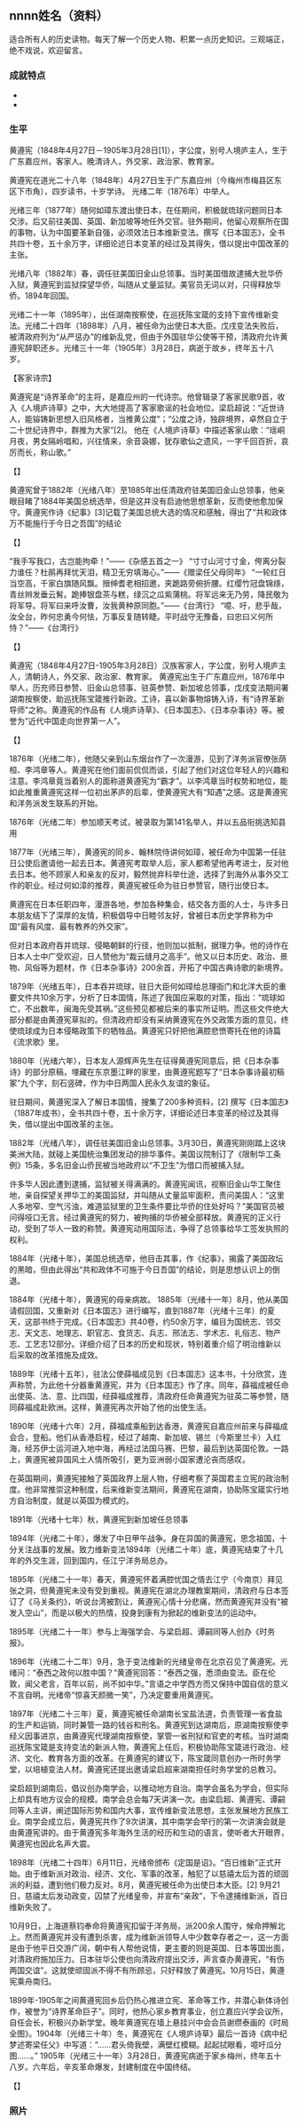 ## nnnn姓名（资料）

适合所有人的历史读物。每天了解一个历史人物、积累一点历史知识。三观端正，绝不戏说，欢迎留言。  

### 成就特点

- ​
- ​


### 生平

黄遵宪（1848年4月27日－1905年3月28日[1]），字公度，别号人境庐主人，生于广东嘉应州，客家人。晚清诗人，外交家、政治家、教育家。



黄遵宪在道光二十八年（1848年）4月27日生于广东嘉应州（今梅州市梅县区东区下市角），四岁读书，十岁学诗。
光绪二年（1876年）中举人。



光绪三年（1877年）随何如璋东渡出使日本，在任期间，积极就琉球问题同日本交涉。后又前往美国、英国、新加坡等地任外交官。驻外期间，他留心观察所在国的事物，认为中国要革新自强，必须效法日本维新变法。撰写《日本国志》，全书共四十卷，五十余万字，详细论述日本变革的经过及其得失，借以提出中国改革的主张。

光绪八年（1882年）春，调任驻美国旧金山总领事。当时美国借故逮捕大批华侨入狱，黄遵宪到监狱探望华侨，叫随从丈量监狱。美官员无词以对，只得释放华侨。1894年回国。

光绪二十一年（1895年），出任湖南按察使，在巡抚陈宝箴的支持下宣传维新变法。光绪二十四年（1898年）八月，被任命为出使日本大臣。戊戌变法失败后，被清政府列为“从严惩办”的维新乱党，但由于外国驻华公使等干预，清政府允许黄遵宪辞职还乡。光绪三十一年（1905年）3月28日，病逝于故乡，终年五十八岁。

【客家诗宗】

黄遵宪是“诗界革命”的主将，是嘉应州的一代诗宗。他曾辑录了客家民歌9首，收入《人境庐诗草》之中，大大地提高了客家歌谣的社会地位。梁启超说：“近世诗人，能镕铸新思想入旧风格者，当推黄公度”；“公度之诗，独辟境界，卓然自立于二十世纪诗界中，群推为大家”[2]。
他在《人境庐诗草》中描述客家山歌：“瑶峒月夜，男女隔岭唱和，兴往情来，余音袅娜，犹存歌仙之遗风，一字千回百折，哀厉而长，称山歌。”

【】

黄遵宪曾于1882年（光绪八年）至1885年出任清政府驻美国旧金山总领事，他亲眼目睹了1884年美国总统选举，但是这并没有启迪他思想革新，反而使他愈加保守。黄遵宪作诗《纪事》[3]记载了美国总统大选的情况和感触，得出了“共和政体万不能施行于今日之吾国”的结论

【】

“我手写我口，古岂能拘牵！”——《杂感五首之一》
“寸寸山河寸寸金，侉离分裂力谁任？杜鹃再拜忧天泪，精卫无穷填海心。”——《赠梁任父母同年》
“一轮红日当空高，千家白旗随风飘。搢绅耆老相招邀，夹跪路旁俯折腰。红缨竹冠盘锦绦，青丝辫发垂云髾。跪捧银盘茶与糕，绿沉之瓜紫蒲桃。将军远来无乃劳，降民敬为将军导。将军曰来呼汝曹，汝我黄种原同胞。”——《台湾行》
“噫、吁，悲乎哉，汝全台，昨何忠勇今何怯，万事反复随转睫。平时战守无豫备，曰忠曰义何所恃？”——《台湾行》

【】

黄遵宪（1848年4月27日-1905年3月28日）汉族客家人，字公度，别号人境庐主人，清朝诗人，外交家、政治家、教育家。
黄遵宪出生于广东嘉应州，1876年中举人，历充师日参赞、旧金山总领事、驻英参赞、新加坡总领事，戊戌变法期间署湖南按察使，助巡抚陈宝箴推行新政。工诗，喜以新事物熔铸入诗，有“诗界革新导师”之称。黄遵宪的作品有《人境庐诗草》、《日本国志》、《日本杂事诗》等。被誉为“近代中国走向世界第一人”。

【】

1876年（光绪二年），他随父亲到山东烟台作了一次漫游，见到了洋务派官僚张荫桓、李鸿章等人。黄遵宪在他们面前侃侃而谈，引起了他们对这位年轻人的兴趣和注意。李鸿章竟当着别人的面称道黄遵宪为“霸才”。以李鸿章当时权势和地位，能如此推重黄遵宪这样一位初出茅庐的后辈，使黄遵宪大有“知遇”之感。这是黄遵宪和洋务派发生联系的开始。

1876年（光绪二年）参加顺天考试，被录取为第141名举人，并以五品衔挑选知县用

1877年（光绪三年），黄遵宪的同乡、翰林院侍讲何如璋，被任命为中国第一任驻日公使后邀请他一起去日本。黄遵宪考取举人后，家人都希望他再考进士，反对他去日本。他不顾家人和亲友的反对，毅然抛弃科举仕途，选择了到海外从事外交工作的职业。经过何如漳的推荐，黄遵宪被任命为驻日参赞官，随行出使日本。

黄遵宪在日本任职四年，漫游各地，参加各种集会，结交各方面的人士，与许多日本朋友结下了深厚的友情，积极倡导中日睦邻友好，曾被日本历史学界称为中国“最有风度、最有教养的外交家”。

但对日本政府吞并琉球、侵略朝鲜的行径，他则加以抵制，据理力争。他的诗作在日本人士中广受欢迎，日人赞他为“裁云缝月之高手”。他又以日本历史、政治、景物、风俗等为题材，作《日本杂事诗》200余首，开拓了中国古典诗歌的新境界。

1879年（光绪五年），日本吞并琉球，驻日大臣何如璋给总理衙门和北洋大臣的重要文件共10余万字，分析了日本国情，陈述了我国应采取的对策，指出：“琉球如亡，不出数年，闽海先受其祸。”这些预见都被后来的事实所证明。而这些文件绝大部分都是由黄遵宪草拟的。但清政府却没有采纳黄遵宪在外交政策方面的意见，终使琉球成为日本侵略政策下的牺牲品。黄遵宪只好把他满腔悲愤寄托在他的诗篇《流求歌》里。

1880年（光绪六年），日本友人源辉声先生在征得黄遵宪同意后，把《日本杂事诗》的部分原稿，埋藏在东京墨江畔的家里，由黄遵宪题写了“日本杂事诗最初稿冢”九个字，刻石竖碑，作为中日两国人民永久友谊的象征。

驻日期间，黄遵宪深入了解日本国情，搜集了200多种资料，[2]  撰写《日本国志》（1887年成书），全书共四十卷，五十余万字，详细论述日本变革的经过及其得失，借以提出中国改革的主张。

1882年（光绪八年），调任驻美国旧金山总领事。3月30日，黄遵宪刚刚踏上这块美洲大陆，就碰上美国统治集团发动的排华事件。美国议院制订了《限制华工条例》15条，多名旧金山侨民被当地政府以“不卫生”为借口而被捕入狱。

许多华人因此遭到逮捕，监狱被关得满满的。黄遵宪闻讯，视察旧金山华工聚住地，亲自探望关押华工的美国监狱，并叫随从丈量监牢面积，责问美国人：“这里人多地窄、空气污浊，难道监狱里的卫生条件要比华侨的住处好吗？”美国官员被问得哑口无言。经过黄遵宪的努力，被拘捕的华侨被全部释放。黄遵宪的正义行动，受到了华人一致的称赞。黄遵宪动用国际法，争得了总领事给华工签发执照的权利。

1884年（光绪十年），美国总统选举，他目击其事，作《纪事》，揭露了美国政坛的黑暗，但由此得出“共和政体不可施于今日吾国”的结论，则是思想认识上的倒退。

1884年（光绪十年），黄遵宪的母亲病故。
1885年（光绪十一年）8月，他从美国请假回国，又重新对《日本国志》进行编写，直到1887年（光绪十三年）的夏天，这部书终于完成。《日本国志》共40卷，约50余万字，编目为国统志、邻交志、天文志、地理志、职官志、食货志、兵志、邢法志、学术志、礼俗志、物产志、工艺志12部分。详细介绍了日本的历史和现状，特别着重介绍了明治维新以后采取的改革措施及成效。



1889年（光绪十五年），驻法公使薛福成见到《日本国志》这本书，十分欣赏，连声称赞，为此他十分器重黄遵宪，并为《日本国志》作了序。同年，薛福成被任命出使英、法、意、比四国，经薛福成推荐，清政府任命黄遵宪为驻英二等参赞，随同薛福成赴欧洲。这样，黄遵宪再次开始了他的出使生活。

1890年（光绪十六年）2月，薛福成乘船到达香港，黄遵宪自嘉应州前来与薛福成会合，登船。他们从香港启程，经过了越南、新加坡、锡兰（今斯里兰卡）入红海，经苏伊士运河进入地中海，再经过法国马赛、巴黎，最后到达英国伦敦。一路上，黄遵宪被异国风土人情所吸引，更为亚洲弱小国家遭沦丧而感叹。

在英国期间，黄遵宪接触了英国政界上层人物，仔细考察了英国君主立宪的政治制度。他非常推崇这种制度，后来维新变法期间，黄遵宪在湖南，协助陈宝箴实行地方自治制度，就是以英国为模式的。

1891年（光绪十七年）秋，黄遵宪到新加坡任总领事

1894年（光绪二十年），爆发了中日甲午战争。身在异国的黄遵宪，思念祖国，十分关注战事的发展。致力维新变法1894年（光绪二十年）底，黄遵宪结束了十几年的外交生涯，回到国内，任江宁洋务局总办。



1895年（光绪二十一年）春天，黄遵宪怀着满腔忧国之情去江宁（今南京）拜见张之洞，但黄遵宪未没有受到重视。黄遵宪在湖北办理教案期间，清政府与日本签订了《马关条约》，听说台湾被割让，黄遵宪心情十分悲痛，然而黄遵宪并没有“被发入空山”，而是以极大的热情，投身到康有为掀起的维新变法的运动中。

1895年（光绪二十一年）参与上海强学会、与梁启超、谭嗣同等人创办《时务报》。

1896年（光绪二十二年）9月，急于变法维新的光绪皇帝在北京召见了黄遵宪。光绪问：“泰西之政何以胜中国？”黄遵宪回答：“泰西之强，悉须由变法。臣在伦敦，闻父老言，百年以前，尚不如中华。”言语之中学西方而又保持中国自信的意义不言自明。光绪帝“惊喜天颜微一笑”，乃决定要重用黄遵宪。



1897年（光绪二十三年）夏，黄遵宪被任命湖南长宝盐法道，负责管理一省食盐的生产和运销，同时兼管一路的钱谷和刑名。黄遵宪到达湖南后，原湖南按察使李经义因事进京，由黄遵宪代理湖南按察使，掌管一省刑狱和官吏的考核。当时湖南巡抚陈宝箴是支持变法的新派人物，黄遵宪上任后，积极协助陈宝箴进行政治、经济、文化、教育各方面的改革。在黄遵宪的建议下，陈宝箴同意创办一所时务学堂，以培植变法人材。黄遵宪还提出邀请梁启超来湖南担任时务学堂的总教习。

梁启超到湖南后，倡议创办南学会，以推动地方自治。南学会虽名为学会，但实际上却具有地方议会的规模。南学会总会每7天讲演一次。由梁启超、黄遵宪、谭嗣同等人主讲，阐述国际形势和国内大事，宣传维新变法思想，主张发展地方民族工业。南学会成立后，黄遵宪共作了9次讲演，其中南学会举行的第一次讲演会就是由黄遵宪讲的。由于黄遵宪多年海外生活的经历和生动的语言，使听者大开眼界，黄遵宪也因此名声大震。

1898年（光绪二十四年）6月11日，光绪帝颁布《定国是诏》。“百日维新”正式开始。由于维新派对政治、经济、文化、军事的改革，触犯了以慈禧太后为首的顽固派的利益，遭到他们极力反对。8月，黄遵宪被任命为出使日本大臣。[2]  9月21日，慈禧太后发动政变，囚禁了光绪皇帝，并宣布“亲政”，下令逮捕维新派，百日维新失败了。

10月9日，上海道蔡钧奉命将黄遵宪扣留于洋务局，派200余人围守，候命押解北上。然而黄遵宪并没有遭到杀害，成为维新派领导人中少数幸存者之一，这一方面是由于他平日交游广阔，朝中有人帮他说情，更主要的则是英国、日本等国出面，对清政府施加压力。日本驻华公使也向清政府提出交涉，声言查办黄遵宪，“有伤两国交谊”。这就使顽固派不得不有所顾忌，只好释放了黄遵宪。10月15日，黄遵宪乘舟南归。



1899年-1905年之间黄遵宪回乡后仍热心推进立宪、革命等工作，并潜心新体诗创作，被誉为“诗界革命巨子”。同时，他热心家乡教育事业，创立嘉应兴学会议所，自任会长，积极兴办新学堂。晚年黄遵宪在墙上悬挂兴中会会员谢缵泰画的《时局全图》。1904年（光绪三十年）冬，黄遵宪在《人境庐诗草》最后一首诗《病中纪梦述寄梁任父》中写道：“……君头倚我壁，满壁红模糊。起起拭眼看，噫吁瓜分图……。”
1905年（光绪三十一年）3月28日，黄遵宪病逝于家乡梅州，终年五十八岁。六年后，辛亥革命爆发，封建制度在中国终结。



【】

### 照片

